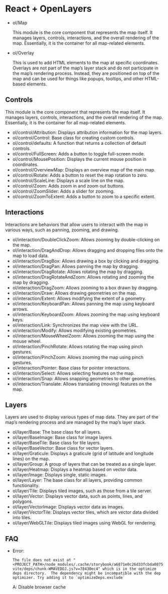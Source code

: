 # React + OpenLayers

* ol/Map

  This module is the core component that represents the map itself. It manages layers, controls, interactions, and the overall rendering of the map. Essentially, it is the container for all map-related elements.

* ol/Overlay

  This is used to add HTML elements to the map at specific coordinates. Overlays are not part of the map’s layer stack and do not participate in the map’s rendering process. Instead, they are positioned on top of the map and can be used for things like popups, tooltips, and other HTML-based elements.

## Controls

This module is the core component that represents the map itself. It manages layers, controls, interactions, and the overall rendering of the map. Essentially, it is the container for all map-related elements.

* ol/control/Attribution: Displays attribution information for the map layers.
* ol/control/Control: Base class for creating custom controls.
* ol/control/defaults: A function that returns a collection of default controls.
* ol/control/FullScreen: Adds a button to toggle full-screen mode.
* ol/control/MousePosition: Displays the current mouse position in coordinates.
* ol/control/OverviewMap: Displays an overview map of the main map.
* ol/control/Rotate: Adds a button to reset the map rotation to zero.
* ol/control/ScaleLine: Displays a scale line on the map.
* ol/control/Zoom: Adds zoom in and zoom out buttons.
* ol/control/ZoomSlider: Adds a slider for zooming.
* ol/control/ZoomToExtent: Adds a button to zoom to a specific extent.

## Interactions

Interactions are behaviors that allow users to interact with the map in various ways, such as panning, zooming, and drawing.

* ol/interaction/DoubleClickZoom: Allows zooming by double-clicking on the map.
* ol/interaction/DragAndDrop: Allows dragging and dropping files onto the map to load data.
* ol/interaction/DragBox: Allows drawing a box by clicking and dragging.
* ol/interaction/DragPan: Allows panning the map by dragging.
* ol/interaction/DragRotate: Allows rotating the map by dragging.
* ol/interaction/DragRotateAndZoom: Allows rotating and zooming the map by dragging.
* ol/interaction/DragZoom: Allows zooming to a box drawn by dragging.
* ol/interaction/Draw: Allows drawing geometries on the map.
* ol/interaction/Extent: Allows modifying the extent of a geometry.
* ol/interaction/KeyboardPan: Allows panning the map using keyboard arrows.
* ol/interaction/KeyboardZoom: Allows zooming the map using keyboard keys.
* ol/interaction/Link: Synchronizes the map view with the URL.
* ol/interaction/Modify: Allows modifying existing geometries.
* ol/interaction/MouseWheelZoom: Allows zooming the map using the mouse wheel.
* ol/interaction/PinchRotate: Allows rotating the map using pinch gestures.
* ol/interaction/PinchZoom: Allows zooming the map using pinch gestures.
* ol/interaction/Pointer: Base class for pointer interactions.
* ol/interaction/Select: Allows selecting features on the map.
* ol/interaction/Snap: Allows snapping geometries to other geometries.
* ol/interaction/Translate: Allows translating (moving) features on the map. 

## Layers

Layers are used to display various types of map data. They are part of the map’s rendering process and are managed by the map’s layer stack.

* ol/layer/Base: The base class for all layers.
* ol/layer/BaseImage: Base class for image layers.
* ol/layer/BaseTile: Base class for tile layers.
* ol/layer/BaseVector: Base class for vector layers.
* ol/layer/Graticule: Displays a graticule (grid of latitude and longitude lines) on the map.
* ol/layer/Group: A group of layers that can be treated as a single layer.
* ol/layer/Heatmap: Displays a heatmap based on vector data.
* ol/layer/Image: Displays single, static images.
* ol/layer/Layer: The base class for all layers, providing common functionality.
* ol/layer/Tile: Displays tiled images, such as those from a tile server.
* ol/layer/Vector: Displays vector data, such as points, lines, and polygons.
* ol/layer/VectorImage: Displays vector data as images.
* ol/layer/VectorTile: Displays vector tiles, which are vector data divided into tiles.
* ol/layer/WebGLTile: Displays tiled images using WebGL for rendering.

## FAQ

* Error: 
  ```
  The file does not exist at "<PROJECT_PATH>/node_modules/.cache/storybook/a6871e0c26d33fcbda0875414a230db7277d874a67a0ffb34bdf44755e21997a/sb-vite/deps/chunk-WMAVEDOJ.js?v=78430ec4" which is in the optimize deps directory.  The dependency might be incompatible with the dep optimizer. Try adding it to `optimizeDeps.exclude`
  ```
  A: Disable browser cache
